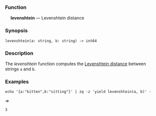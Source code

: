 ### Function

&emsp; **levenshtein** &mdash; Levenshtein distance

### Synopsis

```
levenshtein(a: string, b: string) -> int64
```

### Description

The _levenshtein_ function computes the [Levenshtein
distance](https://en.wikipedia.org/wiki/Levenshtein_distance) between strings
`a` and `b`.

### Examples

```mdtest-command
echo '{a:"kitten",b:"sitting"}' | zq -z 'yield levenshtein(a, b)' -
```
=>
```mdtest-output
3
```
